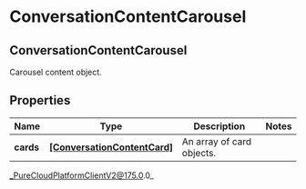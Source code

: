 # ConversationContentCarousel

## ConversationContentCarousel
Carousel content object.

## Properties

|Name | Type | Description | Notes|
|------------ | ------------- | ------------- | -------------|
| **cards** | [**[ConversationContentCard]**]([ConversationContentCard]) | An array of card objects. | |



_PureCloudPlatformClientV2@175.0.0_
